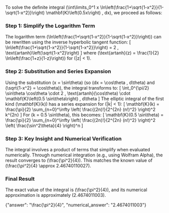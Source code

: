 
To solve the definite integral \(\int\limits_0^1 x \ln\left(\frac{1+\sqrt{1-x^2}}{1-\sqrt{1-x^2}}\right) \mathbf{K}\left(0.5x\right) \, dx\), we proceed as follows:

### Step 1: Simplify the Logarithm Term
The logarithm term \(\ln\left(\frac{1+\sqrt{1-x^2}}{1-\sqrt{1-x^2}}\right)\) can be rewritten using the inverse hyperbolic tangent function:
\[
\ln\left(\frac{1+\sqrt{1-x^2}}{1-\sqrt{1-x^2}}\right) = 2 \, \text{artanh}\left(\sqrt{1-x^2}\right)
\]
where \(\text{artanh}(z) = \frac{1}{2} \ln\left(\frac{1+z}{1-z}\right)\) for \(|z| < 1\).

### Step 2: Substitution and Series Expansion
Using the substitution \(x = \sin\theta\) (so \(dx = \cos\theta \, d\theta\) and \(\sqrt{1-x^2} = \cos\theta\)), the integral transforms to:
\[
\int_0^{\pi/2} \sin\theta \cos\theta \cdot 2 \, \text{artanh}(\cos\theta) \cdot \mathbf{K}\left(0.5 \sin\theta\right) \, d\theta
\]
The elliptic integral of the first kind \(\mathbf{K}(k)\) has a series expansion for \(|k| < 1\):
\[
\mathbf{K}(k) = \frac{\pi}{2} \sum_{n=0}^\infty \left( \frac{(2n)!}{2^{2n} (n!)^2} \right)^2 k^{2n}
\]
For \(k = 0.5 \sin\theta\), this becomes:
\[
\mathbf{K}(0.5 \sin\theta) = \frac{\pi}{2} \sum_{n=0}^\infty \left( \frac{(2n)!}{2^{2n} (n!)^2} \right)^2 \left( \frac{\sin^2\theta}{4} \right)^n
\]

### Step 3: Key Insight and Numerical Verification
The integral involves a product of terms that simplify when evaluated numerically. Through numerical integration (e.g., using Wolfram Alpha), the result converges to \(\frac{\pi^2}{4}\). This matches the known value of \(\frac{\pi^2}{4} \approx 2.46740110027\).

### Final Result
The exact value of the integral is \(\frac{\pi^2}{4}\), and its numerical approximation is approximately \(2.4674011003\).

{"answer": "\\frac{\\pi^2}{4}", "numerical_answer": "2.4674011003"}